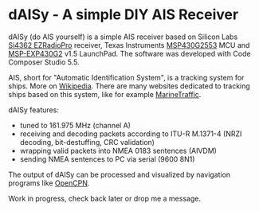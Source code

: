 dAISy - A simple DIY AIS Receiver
=================================

dAISy (do AIS yourself) is a simple AIS receiver based on Silicon Labs [Si4362 EZRadioPro](http://www.silabs.com/products/wireless/ezradiopro/pages/si4362.aspx) receiver, Texas Instruments [MSP430G2553](http://www.ti.com/product/msp430g2553) MCU and [MSP-EXP430G2](http://www.ti.com/tool/msp-exp430g2) v1.5 LaunchPad. The software was developed with Code Composer Studio 5.5.

AIS, short for "Automatic Identification System", is a tracking system for ships. More on [Wikipedia](http://en.wikipedia.org/wiki/Automatic_Identification_System). There are many websites dedicated to tracking ships based on this system, like for example [MarineTraffic](http://www.marinetraffic.com/).

dAISy features:
- tuned to 161.975 MHz (channel A)
- receiving and decoding packets according to ITU-R M.1371-4 (NRZI decoding, bit-destuffing, CRC validation) 
- wrapping valid packets into NMEA 0183 sentences (AIVDM)
- sending NMEA sentences to PC via serial (9600 8N1)

The output of dAISy can be processed and visualized by navigation programs like [OpenCPN](http://opencpn.org).

Work in progress, check back later or drop me a message. 

